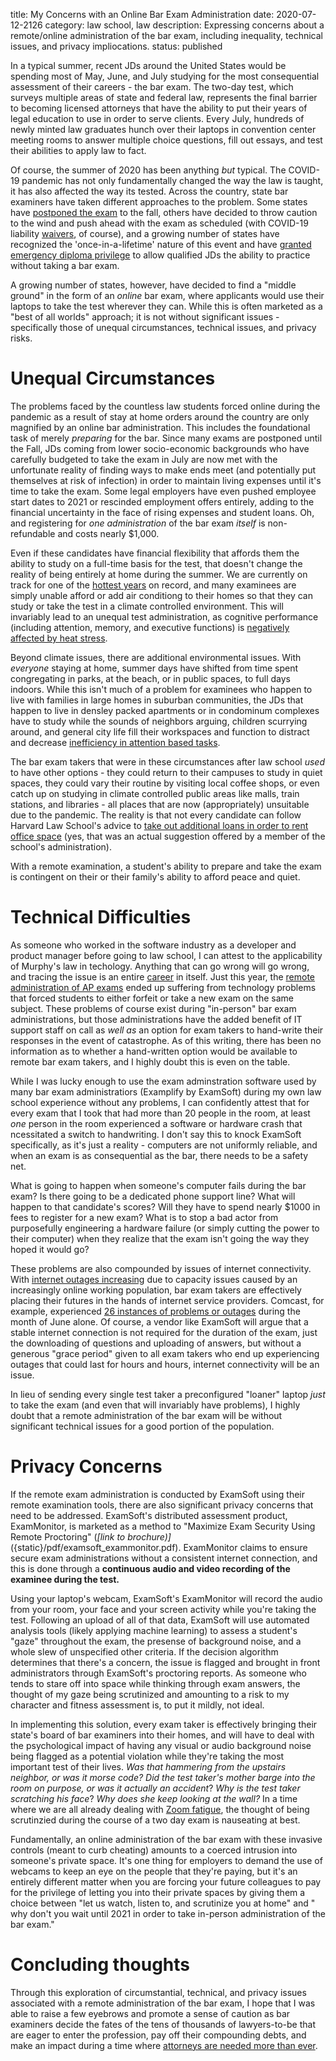 title: My Concerns with an Online Bar Exam Administration
date: 2020-07-12-2126
category: law school, law
description: Expressing concerns about a remote/online administration of the bar exam, including inequality, technical issues, and privacy impliocations. 
status: published 


In a typical summer, recent JDs around the United States would be spending most of May, June, and July studying for the most consequential assessment of their careers - the bar exam. The two-day test, which surveys multiple areas of state and federal law, represents the final barrier to becoming licensed attorneys that have the ability to put their years of legal education to use in order to serve clients. Every July, hundreds of newly minted law graduates hunch over their laptops in convention center meeting rooms to answer multiple choice questions, fill out essays, and test their abilities to apply law to fact. 

Of course, the summer of 2020 has been anything *but* typical. The COVID-19 pandemic has not only fundamentally changed the way the law is taught, it has also affected the way its tested.  Across the country, state bar examiners have taken different approaches to the problem. Some states have [postponed the exam](https://www.law.com/newyorklawjournal/2020/03/27/fall-bar-exam-added-fate-of-july-test-uncertain-amid-covid-19-pandemic-389-99573/) to the fall, others have decided to throw caution to the wind and push ahead with the exam as scheduled (with COVID-19 liability [waivers](https://www.abajournal.com/web/article/liability-waivers-may-not-mean-much-but-two-states-include-them-for-july-in-person-bar-exam), of course), and a growing number of states have recognized the 'once-in-a-lifetime' nature of this event and have [granted emergency diploma privilege](https://abovethelaw.com/2020/06/oregon-adopts-diploma-privilege/) to allow qualified JDs the ability to practice without taking a bar exam. 

A growing number of states, however, have decided to find a "middle ground" in the form of an *online* bar exam, where applicants would use their laptops to take the test wherever they can. While this is often marketed as a "best of all worlds" approach; it is not without significant issues - specifically those of unequal circumstances, technical issues, and privacy risks. 

# Unequal Circumstances

The problems faced by the countless law students forced online during the pandemic as a result of stay at home orders around the country are only magnified by an online bar administration. This includes the foundational task of merely *preparing* for the bar. Since many exams are postponed until the Fall, JDs coming from lower socio-economic backgrounds who have carefully budgeted to take the exam in July are now met with the unfortunate reality of finding ways to make ends meet (and potentially put themselves at risk of infection) in order to maintain living expenses until it's time to take the exam.  Some legal employers have even pushed employee start dates to 2021 or rescinded employment offers entirely, adding to the financial uncertainty in the face of rising expenses and student loans. Oh, and registering for *one administration* of the bar exam *itself* is non-refundable and costs nearly $1,000. 

Even if these candidates have financial flexibility that affords them the ability to study on a full-time basis for the test, that doesn't change the reality of being entirely at home during the summer. We are currently on track for one of the [hottest years](https://www.scientificamerican.com/article/2020-on-track-to-rank-in-the-top-5-hottest-years-on-record/) on record, and many examinees are simply unable afford or add air conditiong to their homes so that they can study or take the test in a climate controlled environment. This will invariably lead to an unequal test administration, as cognitive performance (including attention, memory, and executive functions) is [negatively affected by heat stress](https://journals.physiology.org/doi/full/10.1152/ajpregu.00010.2015).

Beyond climate issues, there are additional environmental issues.  With *everyone* staying at home, summer days have shifted from time spent congregating in parks, at the beach, or in public spaces, to full days indoors. While this isn't much of a problem for examinees who happen to live with families in large homes in suburban communities, the JDs that happen to live in densley packed apartments or in condominum complexes have to study while the sounds of neighbors arguing, children scurrying around, and general city life fill their workspaces and function to distract and decrease [inefficiency in attention based tasks](https://www.ncbi.nlm.nih.gov/pmc/articles/PMC4918653/).  

The bar exam takers that were in these circumstances after law school *used* to have other options - they could return to their campuses to study in quiet spaces, they could vary their routine by visiting local coffee shops, or even catch up on studying in climate controlled public areas like malls, train stations, and libraries - all places that are now (appropriately) unsuitable due to the pandemic. The reality is that not every candidate can follow Harvard Law School's advice to [take out additional loans in order to rent office space](https://abovethelaw.com/2020/06/harvard-law-tells-concerned-students-to-rent-office-space-to-study-during-online-only-semester/) (yes, that was an actual suggestion offered by a member of the school's administration). 

With a remote examination, a student's ability to prepare and take the exam is contingent on their or their family's ability to afford peace and quiet. 

# Technical Difficulties

As someone who worked in the software industry as a developer and product manager before going to law school, I can attest to the applicability of Murphy's law in techology. Anything that can go wrong will go wrong, and tracing the issue is an entire [career](https://en.wikipedia.org/wiki/Software_quality_assurance_analyst) in itself. Just this year, the [remote administration of AP exams](https://www.cnn.com/2020/05/15/us/ap-exam-glitch-trnd/index.html) ended up suffering from technology problems that forced students to either forfeit or take a new exam on the same subject. These problems of course exist during "in-person" bar exam administrations, but those administrations have the added benefit of IT support staff on call as *well as* an option for exam takers to hand-write their responses in the event of catastrophe. As of this writing, there has been no information as to whether a hand-written option would be available to remote bar exam takers, and I highly doubt this is even on the table.

While I was lucky enough to use the exam adminstration software used by many bar exam administratiors (Examplify by ExamSoft) during my own law school experience without any problems, I can confidently attest that for every exam that I took that had more than 20 people in the room, at least *one* person in the room experienced a software or hardware crash that ncessitated a switch to handwriting. I don't say this to knock ExamSoft specifically, as it's just a reality - computers are not uniformly reliable, and when an exam is as consequential as the bar, there needs to be a safety net. 

What is going to happen when someone's computer fails during the bar exam? Is there going to be a dedicated phone support line? What will happen to that candidate's scores? Will they have to spend nearly $1000 in fees to register for a new exam? What is to stop a bad actor from purposefully engineering a hardware failure (or simply cutting the power to their computer) when they realize that the exam isn't going the way they hoped it would go? 

These problems are also compounded by issues of internet connectivity. With [internet outages increasing](https://www.fing.com/news/internet-outage-trends-during-covid-19-pandemic) due to capacity issues caused by an increasingly online working population, bar exam takers are effectively placing their futures in the hands of internet service providers. Comcast, for example, experienced [26 instances of problems or outages](https://downdetector.com/status/comcast-xfinity/archive/2020/06/) during the month of June alone. Of course, a vendor like ExamSoft will argue that a stable internet connection is not required for the duration of the exam, just the downloading of questions and uploading of answers, but without a generous "grace period" given to all exam takers who end up experiencing outages that could last for hours and hours, internet connectivity will be an issue. 

In lieu of sending every single test taker a preconfigured "loaner" laptop *just* to take the exam (and even that will invariably have problems), I highly doubt that a remote administration of the bar exam will be without significant technical issues for a good portion of the population. 

# Privacy Concerns

If the remote exam administration is conducted by ExamSoft using their remote examination tools, there are also significant privacy concerns that need to be addressed. ExamSoft's distributed assessment product, ExamMonitor, is marketed as a method to "Maximize Exam Security Using Remote Proctoring" (*[link to brochure)]*({static}/pdf/examsoft_exammonitor.pdf).  ExamMonitor claims to ensure secure exam administrations without a consistent internet connection, and this is done through a **continuous audio and video recording of the examinee during the test.** 

Using your laptop's webcam, ExamSoft's ExamMonitor will record the audio from your room, your face and your screen activity while you're taking the test. Following an upload of all of that data, ExamSoft will use automated analysis tools (likely applying machine learning) to assess a student's "gaze" throughout the exam, the presense of background noise, and a whole slew of unspecified other criteria. If the decision algorithm determines that there's a concern, the issue is flagged and brought in front administrators through ExamSoft's proctoring reports. As someone who tends to stare off into space while thinking through exam answers, the thought of my gaze being scrutinized and amounting to a risk to my character and fitness assessment is, to put it mildly, not ideal. 

In implementing this solution, every exam taker is effectively bringing their state's board of bar examiners into their homes, and will have to deal with the psychological impact of having any visual or audio background noise being flagged as a potential violation while they're taking the most important test of their lives. *Was that hammering from the upstairs neighbor, or was it morse code?* *Did the test taker's mother barge into the room on purpose, or was it actually an accident*? *Why is the test taker scratching his face*? *Why does she keep looking at the wall?* In a time where we are all already dealing with [Zoom fatigue](https://www.forbes.com/sites/yolarobert1/2020/04/30/heres-why-youre-feeling-zoom-fatigue/#2c794bc72ac6), the thought of being scrutinzied during the course of a two day exam is nauseating at best. 

Fundamentally, an online administration of the bar exam with these invasive controls (meant to curb cheating) amounts to a coerced intrusion into someone's private space. It's one thing for employers to demand the use of webcams to keep an eye on the people that they're paying, but it's an entirely different matter when you are forcing your future colleagues to pay for the privilege of letting you into their private spaces by giving them a choice between "let us watch, listen to, and scrutinize you at home" and " why don't you wait until 2021 in order to take in-person administration of the bar exam." 

# Concluding thoughts

Through this exploration of circumstantial, technical, and privacy issues associated with a remote administration of the bar exam, I hope that I was able to raise a few eyebrows and promote a sense of caution as bar examiners decide the fates of the tens of thousands of lawyers-to-be that are eager to enter the profession, pay off their compounding debts, and make an impact during a time where [attorneys are needed more than ever](https://www.bostonmagazine.com/property/2020/07/08/boston-eviction-moratorium-august/).